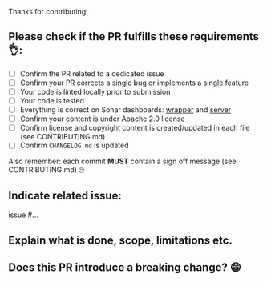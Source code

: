 Thanks for contributing!

## Please check if the PR fulfills these requirements 👌:

- [ ] Confirm the PR related to a dedicated issue
- [ ] Confirm your PR corrects a single bug or implements a single feature
- [ ] Your code is linted locally prior to submission
- [ ] Your code is tested
- [ ] Everything is correct on Sonar dashboards: [wrapper](https://sonarcloud.io/dashboard?id=java-wrapper) and [server](https://sonarcloud.io/dashboard?id=java-server)
- [ ] Confirm your content is under Apache 2.0 license
- [ ] Confirm license and copyright content is created/updated in each file (see CONTRIBUTING.md)
- [ ] Confirm `CHANGELOG.md` is updated

Also remember: each commit **MUST** contain a sign off message (see CONTRIBUTING.md) 🙄

## Indicate related issue: 

issue #...

## Explain what is done, scope, limitations etc.


## Does this PR introduce a breaking change? 😁

